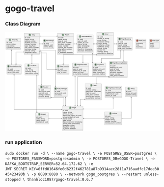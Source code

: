 # gogo-travel

### Class Diagram
![Class Diagram](./docs/class-diagram.png)

### run application
`sudo docker run -d \
  --name gogo-travel \
  -e POSTGRES_USER=postgres \
  -e POSTGRES_PASSWORD=postgresadmin \
  -e POSTGRES_DB=GOGO-Travel \
  -e KAFKA_BOOTSTRAP_SERVER=52.64.172.62 \
  -e JWT_SECRET_KEY=0ffd01646fe0d6232f462781a87b9314aec2811a716aadfc17dee3045423490b \
  -p 8080:8080 \
  --network gogo_postgres \
  --restart unless-stopped \
  thanhloc1087/gogo-travel:0.6.7` 